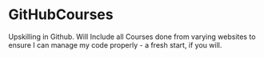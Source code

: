 # GitHubCourses
Upskilling in Github. Will Include all Courses done from varying websites to ensure I can manage my code properly - a fresh start, if you will.
